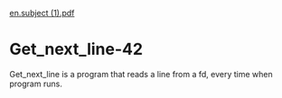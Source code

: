 [en.subject (1).pdf](https://github.com/TamaraBabayan/Get_next_line-42/files/8693217/en.subject.1.pdf)
# Get_next_line-42
Get_next_line is a program that reads a line from a fd, every time when program runs.
